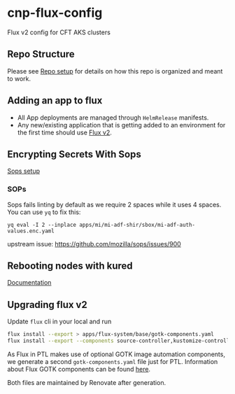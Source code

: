 # cnp-flux-config
Flux v2 config for CFT AKS clusters

## Repo Structure

Please see [Repo setup](docs/repo-setup.md) for details on how this repo is organized and meant to work.

## Adding an app to flux

- All App deployments are managed through `HelmRelease` manifests.
- Any new/existing application that is getting added to an environment for the first time should use [Flux v2](docs/app-deployment-v2.md).

## Encrypting Secrets With Sops

 [Sops setup](docs/secrets-sops-encryption.md)

### SOPs

Sops fails linting by default as we require 2 spaces while it uses 4 spaces.
You can use `yq` to fix this:

```
yq eval -I 2 --inplace apps/mi/mi-adf-shir/sbox/mi-adf-auth-values.enc.yaml
```

upstream issue: https://github.com/mozilla/sops/issues/900

## Rebooting nodes with kured

[Documentation](docs/reboot-node-using-kured.md)

## Upgrading flux v2

Update `flux` cli in your local and run 
 ```bash
flux install --export > apps/flux-system/base/gotk-components.yaml
flux install --export --components source-controller,kustomize-controller,helm-controller,notification-controller,image-reflector-controller,image-automation-controller > apps/flux-system/ptl-intsvc/base/gotk-components.yaml 
```

As Flux in PTL makes use of optional GOTK image automation components, we generate a second `gotk-components.yaml` file just for PTL. Information about Flux GOTK components can be found [here](https://fluxcd.io/flux/components/). 

Both files are maintained by Renovate after generation.

